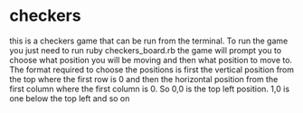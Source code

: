 # checkers
this is a checkers game that can be run from the terminal.
To run the game you just need to run ruby checkers_board.rb
the game will prompt you to choose what position you will be moving and then what position to move to.  The format required to choose 
  the positions is first the vertical position from the top where the first row is 0 and then the horizontal position from the first 
  column where the first column is 0. So 0,0 is the top left position.  1,0 is one below the top left and so on
